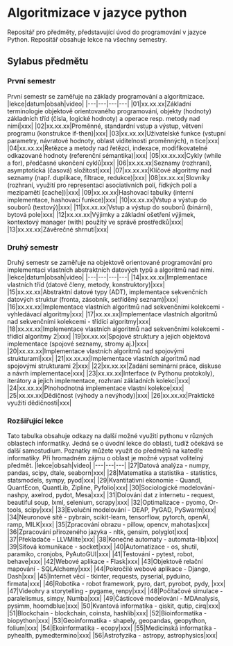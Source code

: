 # Algoritmizace v jazyce python

Repositář pro předměty, představující úvod do programování v jazyce Python. Repositář obsahuje lekce na všechny semestry.

## Sylabus předmětu

### První semestr
První semestr se zaměřuje na základy programování a algoritmizace.
|lekce|datum|obsah|video|
|---|---|---|---|
|01|xx.xx.xx|Základní terminologie objektově orientovaného programování, objekty (hodnoty) základních tříd (čísla, logické hodnoty) a operace resp. metody nad nimi|xxx|
|02|xx.xx.xx|Proměnné, standardní vstup a výstup, větvení programu (konstrukce if-then)|xxx|
|03|xx.xx.xx|Uživatelské funkce (vstupní parametry, návratové hodnoty, oblast viditelnosti proměnných), n tice|xxx|
|04|xx.xx.xx|Řetězce a metody nad řetězci, indexace, modifikovatelné odkazované hodnoty (referenční sémantika)|xxx|
|05|xx.xx.xx|Cykly (while a for), předčasné ukončení cyklů|xxx|
|06|xx.xx.xx|Seznamy (rozhraní), asymptotická (časová) složitost|xxx|
|07|xx.xx.xx|Klíčové algoritmy nad seznamy (např. duplikace, filtrace, redukce)|xxx|
|08|xx.xx.xx|Slovníky (rozhraní, využití pro representaci asociativních polí, řídkých polí a mezipamětí [cache])|xxx|
|09|xx.xx.xx|Hashovací tabulky (interní implementace, hashovací funkce)|xxx|
|10|xx.xx.xx|Vstup a výstup do souborů (textový)|xxx|
|11|xx.xx.xx|Vstup a výstup do souborů (binární), bytová pole|xxx|
|12|xx.xx.xx|Výjimky a základní ošetření výjimek, kontextový manager (with) použitý ve správě prostředků|xxx|
|13|xx.xx.xx|Závěrečné shrnutí|xxx|

### Druhý semestr
Druhý semestr se zaměřuje na objektově orientované programování pro implementaci vlastních abstraktních datových typů a algoritmů nad nimi.
|lekce|datum|obsah|video|
|---|---|---|---|
|14|xx.xx.xx|Implementace vlastních tříd (datové členy, metody, konstruktory)|xxx|
|15|xx.xx.xx|Abstraktní datové typy (ADT), implementace sekvenčních datových struktur (fronta, zásobník, setříděný seznam)|xxx|
|16|xx.xx.xx|Implementace vlastních algoritmů nad sekvenčními kolekcemi - vyhledávací algoritmy|xxx|
|17|xx.xx.xx|Implementace vlastních algoritmů nad sekvenčními kolekcemi - třídící algoritmy|xxx|
|18|xx.xx.xx|Implementace vlastních algoritmů nad sekvenčními kolekcemi - třídící algoritmy 2|xxx|
|19|xx.xx.xx|Spojové struktury a jejich objektová implementace (spojové seznamy, stromy aj.)|xxx|
|20|xx.xx.xx|Implementace vlastních algoritmů nad spojovými strukturami|xxx|
|21|xx.xx.xx|Implementace vlastních algoritmů nad spojovými strukturami 2|xxx|
|22|xx.xx.xx|Zadání seminární práce, diskuse a návrh implementace|xxx|
|23|xx.xx.xx|Interface (v Pythonu protokoly), iterátory a jejich implementace, rozhraní základních kolekcí|xxx|
|24|xx.xx.xx|Plnohodnotná implementace vlastní kolekce|xxx|
|25|xx.xx.xx|Dědičnost (výhody a nevýhody)|xxx|
|26|xx.xx.xx|Praktické využití dědičnosti|xxx|

### Rozšiřující lekce
Tato tabulka obsahuje odkazy na další možné využití pythonu v různých oblastech informatiky. Jedná se o úvodní lekce do oblasti, tudíž očekává se další samostudium. Poznatky můžete využít do předmětů na katedře informatiky. Při hromadném zájmu o oblast je možné vypsat volitelný předmět.
|lekce|obsah|video|
|---|---|---|
|27|Datová analýza - numpy, pandas, scipy, dtale, seaborn|xxx|
|28|Matematika a statistika - statistics, statsmodels, sympy, pyod|xxx|
|29|Kvantitativní ekonomie - Quandl, QuantEcon, QuantLib, Zipline, Pyfolio|xxx|
|30|Sociologické modelování- nashpy, axelrod, pydot, Mesa|xxx|
|31|Dolování dat z internetu - request, beautiful soup, lxml, selenium, scrapy|xxx|
|32|Optimalizace - pyomo, Or-tools, scipy|xxx|
|33|Evoluční modelování - DEAP, PyGAD, PySwarm|xxx|
|34|Neuronové sítě - pybrain, scikit-learn, tensorflow, pytorch, openAI, ramp, MILK|xxx|
|35|Zpracování obrazu - pillow, opencv, mahotas|xxx|
|36|Zpracování přirozeného jazyka - nltk, gensim, polyglot|xxx|
|37|Překladače - LLVMlite|xxx|
|38|Konečné automaty - automata-lib|xxx|
|39|Síťová komunikace - socket|xxx|
|40|Automatizace - os, shutil, paramiko, cronjobs, PyAutoGUI|xxx|
|41|Testování - pytest, robot, behave|xxx|
|42|Webové aplikace - Flask|xxx|
|43|Objektově relační mapování - SQLAlchemy|xxx|
|44|Pokročilé webové aplikace - Django, Dash|xxx|
|45|Internet věcí - tkinter, requests, pyserial, pyduino, firmata|xxx|
|46|Robotika - robot framework, pyro, dart, pyrobot, pydy, |xxx|
|47|Videohry a storytelling - pygame, renpy|xxx|
|48|Počítačové simulace - paralelismus, simpy, Numba|xxx|
|49|Částicové modelování - MDAnalysis, pysimm, hoomdblue|xxx|
|50|Kvantová informatika - qiskit, qutip, cirq|xxx|
|51|Blockchain - blockchain, coinsta, hashlib|xxx|
|52|Bioinformatika - biopython|xxx|
|53|Geoinformatika - shapely, geopandas, geopython, folium|xxx|
|54|Ekoinformatika - ecopy|xxx|
|55|Medicínská informatika - pyhealth, pymedtermino|xxx|
|56|Astrofyzika - astropy, astrophysics|xxx|
